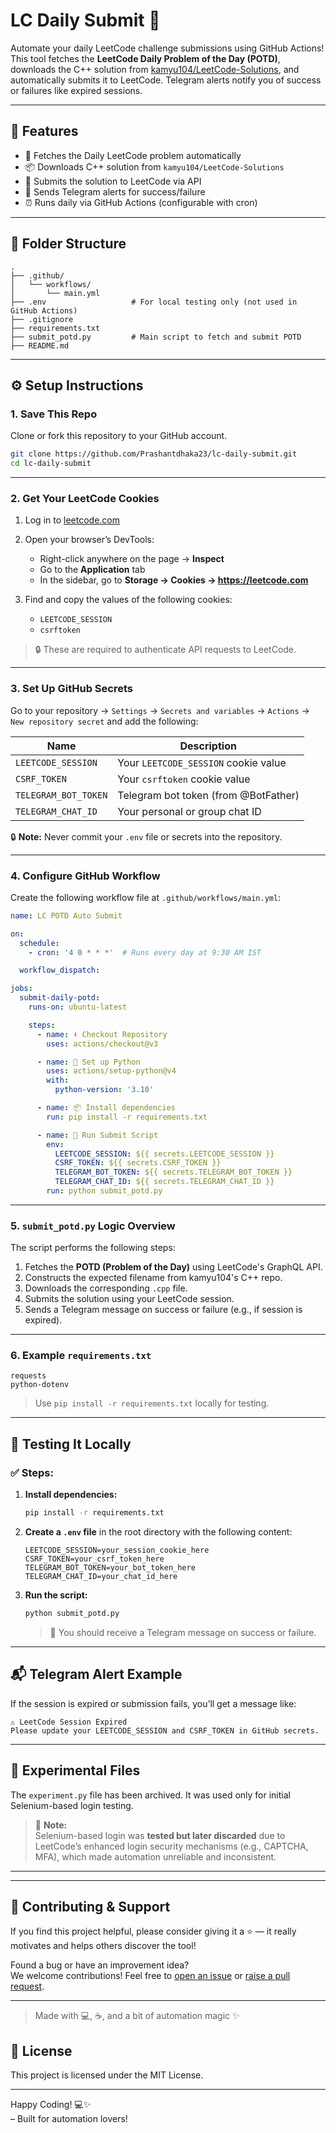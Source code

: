 # LC Daily Submit 🚀

Automate your daily LeetCode challenge submissions using GitHub Actions!  
This tool fetches the **LeetCode Daily Problem of the Day (POTD)**, downloads the C++ solution from [kamyu104/LeetCode-Solutions](https://github.com/kamyu104/LeetCode-Solutions), and automatically submits it to LeetCode. Telegram alerts notify you of success or failures like expired sessions.

---

## 📌 Features

- 🔁 Fetches the Daily LeetCode problem automatically
- 📦 Downloads C++ solution from `kamyu104/LeetCode-Solutions`
- 🚀 Submits the solution to LeetCode via API
- 🔔 Sends Telegram alerts for success/failure
- ⏰ Runs daily via GitHub Actions (configurable with cron)

---

## 📂 Folder Structure

```
.
├── .github/
│   └── workflows/
│       └── main.yml
├── .env                   # For local testing only (not used in GitHub Actions)
├── .gitignore
├── requirements.txt
├── submit_potd.py         # Main script to fetch and submit POTD
├── README.md
```

---

## ⚙️ Setup Instructions

### 1. Save This Repo

Clone or fork this repository to your GitHub account.

```bash
git clone https://github.com/Prashantdhaka23/lc-daily-submit.git
cd lc-daily-submit
```
---
### 2. Get Your LeetCode Cookies

1. Log in to [leetcode.com](https://leetcode.com)

2. Open your browser’s DevTools:
   - Right-click anywhere on the page → **Inspect**
   - Go to the **Application** tab
   - In the sidebar, go to **Storage → Cookies → https://leetcode.com**

3. Find and copy the values of the following cookies:
   - `LEETCODE_SESSION`
   - `csrftoken`

> 🔒 These are required to authenticate API requests to LeetCode.
---
### 3. Set Up GitHub Secrets

Go to your repository → `Settings` → `Secrets and variables` → `Actions` → `New repository secret` and add the following:

| Name                  | Description                            |
|-----------------------|----------------------------------------|
| `LEETCODE_SESSION`    | Your `LEETCODE_SESSION` cookie value   |
| `CSRF_TOKEN`          | Your `csrftoken` cookie value          |
| `TELEGRAM_BOT_TOKEN`  | Telegram bot token (from @BotFather)   |
| `TELEGRAM_CHAT_ID`    | Your personal or group chat ID         |

🔒 **Note:** Never commit your `.env` file or secrets into the repository.

---

### 4. Configure GitHub Workflow

Create the following workflow file at `.github/workflows/main.yml`:

```yaml
name: LC POTD Auto Submit

on:
  schedule:
    - cron: '4 0 * * *'  # Runs every day at 9:30 AM IST

  workflow_dispatch:

jobs:
  submit-daily-potd:
    runs-on: ubuntu-latest

    steps:
      - name: ⬇️ Checkout Repository
        uses: actions/checkout@v3

      - name: 🐍 Set up Python
        uses: actions/setup-python@v4
        with:
          python-version: '3.10'

      - name: 📦 Install dependencies
        run: pip install -r requirements.txt

      - name: 🚀 Run Submit Script
        env:
          LEETCODE_SESSION: ${{ secrets.LEETCODE_SESSION }}
          CSRF_TOKEN: ${{ secrets.CSRF_TOKEN }}
          TELEGRAM_BOT_TOKEN: ${{ secrets.TELEGRAM_BOT_TOKEN }}
          TELEGRAM_CHAT_ID: ${{ secrets.TELEGRAM_CHAT_ID }}
        run: python submit_potd.py
```

---

### 5. `submit_potd.py` Logic Overview

The script performs the following steps:

1. Fetches the **POTD (Problem of the Day)** using LeetCode's GraphQL API.
2. Constructs the expected filename from kamyu104's C++ repo.
3. Downloads the corresponding `.cpp` file.
4. Submits the solution using your LeetCode session.
5. Sends a Telegram message on success or failure (e.g., if session is expired).

---

### 6. Example `requirements.txt`

```
requests
python-dotenv
```

> Use `pip install -r requirements.txt` locally for testing.

---


## 🧪 Testing It Locally

### ✅ Steps:

1. **Install dependencies:**

   ```bash
   pip install -r requirements.txt
   ```

2. **Create a `.env` file** in the root directory with the following content:

   ```env
   LEETCODE_SESSION=your_session_cookie_here
   CSRF_TOKEN=your_csrf_token_here
   TELEGRAM_BOT_TOKEN=your_bot_token_here
   TELEGRAM_CHAT_ID=your_chat_id_here
   ```

3. **Run the script:**
   ```bash
   python submit_potd.py
   ```
   > 💬 You should receive a Telegram message on success or failure.

---

## 📬 Telegram Alert Example

If the session is expired or submission fails, you’ll get a message like:

```
⚠️ LeetCode Session Expired
Please update your LEETCODE_SESSION and CSRF_TOKEN in GitHub secrets.
```

---

## 🧼 Experimental Files

The `experiment.py` file has been archived. It was used only for initial Selenium-based login testing.

> 🧪 **Note:**  
> Selenium-based login was **tested but later discarded** due to LeetCode’s enhanced login security mechanisms (e.g., CAPTCHA, MFA), which made automation unreliable and inconsistent.

---

---

## 🙌 Contributing & Support

If you find this project helpful, please consider giving it a ⭐️ — it really motivates and helps others discover the tool!

Found a bug or have an improvement idea?  
We welcome contributions! Feel free to [open an issue](https://github.com/Prashantdhaka23/lc-daily-submit/issues) or [raise a pull request](https://github.com/Prashantdhaka23/lc-daily-submit/pulls).

---

> Made with 💻, ☕, and a bit of automation magic ✨

## 📄 License

This project is licensed under the MIT License.

---

Happy Coding! 💻✨  
– Built for automation lovers!